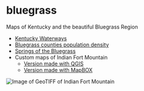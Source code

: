 # bluegrass

Maps of Kentucky and the beautiful Bluegrass Region

* [Kentucky Waterways](waterways)
* [Bluegrass counties population density](#)
* [Springs of the Bluegrass](#)
* Custom maps of Indian Fort Mountain
  * [Version made with QGIS](#)
  * [Version made with MapBOX](#)

![Image of GeoTIFF of Indian Fort Mountain](indian-fort-mtn.png)
